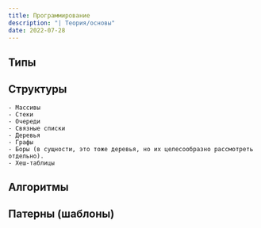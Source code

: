 ```yaml
---
title: Программирование
description: "| Теория/основы"
date: 2022-07-28
---
```


Типы
--------------------------------





Структуры
--------------------------------

```
- Массивы
- Стеки
- Очереди
- Связные списки
- Деревья
- Графы
- Боры (в сущности, это тоже деревья, но их целесообразно рассмотреть отдельно).
- Хеш-таблицы
```



Алгоритмы
--------------------------------






Патерны (шаблоны)
--------------------------------